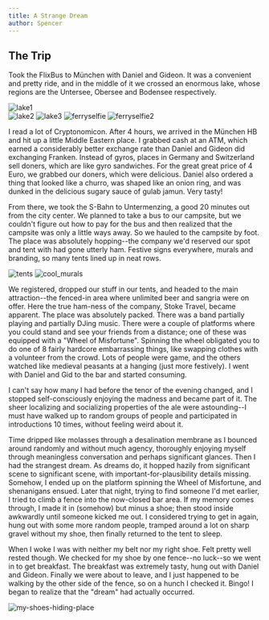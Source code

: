 ```yaml
---
title: A Strange Dream
author: Spencer
---
```


## The Trip

Took the FlixBus to München with Daniel and Gideon. It was a convenient and pretty ride, and in the middle of it we crossed an enormous lake, whose regions are the Untersee, Obersee and Bodensee respectively.

![lake1](../images/lake1.jpg)  
![lake2](../images/lake2.jpg)
![lake3](../images/lake3.jpg)
![ferryselfie](../images/ferryselfie.jpg)
![ferryselfie2](../images/ferryselfie2.jpg)

I read a lot of Cryptonomicon. After 4 hours, we arrived in the München HB and hit up a little Middle Eastern place. I grabbed cash at an ATM, which earned a considerably better exchange rate than Daniel and Gideon did exchanging Franken. Instead of gyros, places in Germany and Switzerland sell doners, which are like gyro sandwiches. For the great great price of 4 Euro, we grabbed our doners, which were delicious. Daniel also ordered a thing that looked like a churro, was shaped like an onion ring, and was dunked in the delicious sugary sauce of gulab jamun. Very tasty!

From there, we took the S-Bahn to Untermenzing, a good 20 minutes out from the city center. We planned to take a bus to our campsite, but we couldn't figure out how to pay for the bus and then realized that the campsite was only a little ways away. So we hauled to the campsite by foot. The place was absolutely hopping--the company we'd reserved our spot and tent with had gone utterly ham. Festive signs everywhere, murals and branding, so many tents lined up in neat rows.


![tents](../images/tents.jpg)
![cool_murals](../images/cool_murals.jpg)

We registered, dropped our stuff in our tents, and headed to the main attraction--the fenced-in area where unlimited beer and sangria were on offer. Here the true ham-ness of the company, Stoke Travel, became apparent. The place was absolutely packed. There was a band partially playing and partially DJing music. There were a couple of platforms where you could stand and see your friends from a distance; one of these was equipped with a "Wheel of Misfortune". Spinning the wheel obligated you to do one of 8 fairly hardcore embarrassing things, like swapping clothes with a volunteer from the crowd. Lots of people were game, and the others watched like medieval peasants at a hanging (just more festively). I went with Daniel and Gid to the bar and started consuming.

I can't say how many I had before the tenor of the evening changed, and I stopped self-consciously enjoying the madness and became part of it. The sheer localizing and socializing properties of the ale were astounding--I must have walked up to random groups of people and participated in introductions 10 times, without feeling weird about it.

Time dripped like molasses through a desalination membrane as I bounced around randomly and without much agency, thoroughly enjoying myself through meaningless conversation and perhaps significant glances. Then I had the strangest dream. As dreams do, it hopped hazily from significant scene to significant scene, with important-for-plausibility details missing. Somehow, I ended up on the platform spinning the Wheel of Misfortune, and shenanigans ensued. Later that night, trying to find someone I'd met earlier, I tried to climb a fence into the now-closed bar area. If my memory comes through, I made it in (somehow) but minus a shoe; then stood inside awkwardly until someone kicked me out. I considered trying to get in again, hung out with some more random people, tramped around a lot on sharp gravel without my shoe, then finally returned to the tent to sleep.

When I woke I was with neither my belt nor my right shoe. Felt pretty well rested though. We checked for my shoe by one fence--no luck--so we went in to get breakfast. The breakfast was extremely tasty, hung out with Daniel and Gideon. Finally we were about to leave, and I just happened to be walking by the other side of the fence, so on a hunch I checked it. Bingo! I began to realize that the "dream" had actually occurred.


![my-shoes-hiding-place](../images/my-shoes-hiding-place.jpg)
